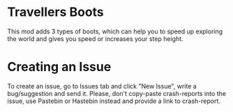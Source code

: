 # Travellers Boots
This mod adds 3 types of boots, which can help you to speed up exploring the world and gives you speed or increases your step height.

# Creating an Issue
To create an issue, go to Issues tab and click "New Issue", write a bug/suggestion and send it. Please, don't copy-paste crash-reports into the issue, use Pastebin or Hastebin instead and provide a link to crash-report.
